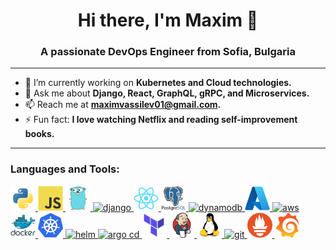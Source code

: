 <h1 align="center">Hi there, I'm Maxim 👋</h1>
<h3 align="center">A passionate DevOps Engineer from Sofia, Bulgaria</h3>

---

- 🔭 I’m currently working on **Kubernetes and Cloud technologies.**  
- 💬 Ask me about **Django, React, GraphQL, gRPC, and Microservices.**  
- 📫 Reach me at **maximvassilev01@gmail.com.**  
- ⚡ Fun fact: **I love watching Netflix and reading self-improvement books.**  

---

<h3 align="left">Languages and Tools:</h3>
<p align="left"> 
    <a href="https://www.python.org" target="_blank" rel="noreferrer"> 
        <img src="https://raw.githubusercontent.com/devicons/devicon/master/icons/python/python-original.svg" alt="python" width="40" height="40"/> 
    </a>
    <a href="https://developer.mozilla.org/en-US/docs/Web/JavaScript" target="_blank" rel="noreferrer"> 
        <img src="https://raw.githubusercontent.com/devicons/devicon/master/icons/javascript/javascript-original.svg" alt="javascript" width="40" height="40"/> 
    </a> 
    <a href="https://go.dev/" target="_blank" rel="noreferrer"> 
        <img src="https://raw.githubusercontent.com/devicons/devicon/master/icons/go/go-original.svg" alt="go" width="40" height="40"/> 
    </a>
    <a href="https://www.djangoproject.com/" target="_blank" rel="noreferrer"> 
        <img src="https://cdn.worldvectorlogo.com/logos/django.svg" alt="django" width="40" height="40"/> 
    </a> 
    <a href="https://react.dev/" target="_blank" rel="noreferrer"> 
        <img src="https://raw.githubusercontent.com/devicons/devicon/master/icons/react/react-original.svg" alt="react" width="40" height="40"/> 
    </a> 
    <a href="https://www.postgresql.org/" target="_blank" rel="noreferrer"> 
        <img src="https://raw.githubusercontent.com/devicons/devicon/master/icons/postgresql/postgresql-original-wordmark.svg" alt="postgresql" width="40" height="40"/> 
    </a>
    <a href="https://aws.amazon.com/dynamodb/" target="_blank" rel="noreferrer"> 
        <img src="https://cdn.worldvectorlogo.com/logos/aws-dynamodb.svg" alt="dynamodb" width="40" height="40"/> 
    </a>
    <a href="https://azure.microsoft.com/" target="_blank" rel="noreferrer"> 
        <img src="https://raw.githubusercontent.com/devicons/devicon/master/icons/azure/azure-original.svg" alt="azure" width="40" height="40"/> 
    </a>
    <a href="https://www.aws.amazon.com/" target="_blank" rel="noreferrer"> 
        <img src="https://upload.wikimedia.org/wikipedia/commons/9/93/Amazon_Web_Services_Logo.svg" alt="aws" width="40" height="40"/>
    </a>
    <a href="https://www.docker.com/" target="_blank" rel="noreferrer"> 
        <img src="https://raw.githubusercontent.com/devicons/devicon/master/icons/docker/docker-original-wordmark.svg" alt="docker" width="40" height="40"/> 
    </a>
    <a href="https://kubernetes.io/" target="_blank" rel="noreferrer"> 
        <img src="https://raw.githubusercontent.com/devicons/devicon/master/icons/kubernetes/kubernetes-plain.svg" alt="kubernetes" width="40" height="40"/> 
    </a>
    <a href="https://helm.sh/" target="_blank" rel="noreferrer"> 
        <img src="https://miro.medium.com/v2/resize:fit:303/1*nViWw5hFgS7l3vu1RkO3YA.png" alt="helm" width="40" height="40"/>
    </a>
    <a href="https://argoproj.github.io/cd/" target="_blank" rel="noreferrer">
        <img src="https://argo-cd.readthedocs.io/en/stable/assets/logo.png" alt="argo cd" width="40" height="40"/>
    </a>
    <a href="https://www.terraform.io/" target="_blank" rel="noreferrer"> 
        <img src="https://raw.githubusercontent.com/devicons/devicon/master/icons/terraform/terraform-original.svg" alt="terraform" width="40" height="40"/> 
    </a>
    <a href="https://www.jenkins.io/" target="_blank" rel="noreferrer"> 
        <img src="https://raw.githubusercontent.com/devicons/devicon/master/icons/jenkins/jenkins-original.svg" alt="jenkins" width="40" height="40"/> 
    </a>
    <a href="https://www.linux.org/" target="_blank" rel="noreferrer"> 
        <img src="https://raw.githubusercontent.com/devicons/devicon/master/icons/linux/linux-original.svg" alt="linux" width="40" height="40"/> 
    </a>
    <a href="https://git-scm.com/" target="_blank" rel="noreferrer"> 
        <img src="https://www.vectorlogo.zone/logos/git-scm/git-scm-icon.svg" alt="git" width="40" height="40"/> 
    </a>
    <a href="https://prometheus.io/" target="_blank" rel="noreferrer"> 
        <img src="https://raw.githubusercontent.com/devicons/devicon/master/icons/prometheus/prometheus-original.svg" alt="prometheus" width="40" height="40"/> 
    </a>
    <a href="https://grafana.com/" target="_blank" rel="noreferrer"> 
        <img src="https://raw.githubusercontent.com/devicons/devicon/master/icons/grafana/grafana-original.svg" alt="grafana" width="40" height="40"/> 
    </a>
</p>
